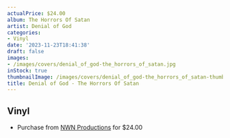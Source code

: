 ```yaml
---
actualPrice: $24.00
album: The Horrors Of Satan
artist: Denial of God
categories:
- Vinyl
date: '2023-11-23T18:41:38'
draft: false
images:
- /images/covers/denial_of_god-the_horrors_of_satan.jpg
inStock: true
thumbnailImage: /images/covers/denial_of_god-the_horrors_of_satan-thumb.jpg
title: Denial of God - The Horrors Of Satan
---
```


## Vinyl
* Purchase from [NWN Productions](http://shop.nwnprod.com/index.php?route=product/product&path=75&product_id=43898&sort=pd.name&order=ASC) for $24.00
